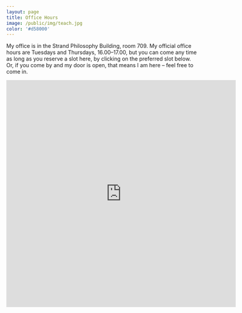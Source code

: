 ```yaml
---
layout: page
title: Office Hours
image: /public/img/teach.jpg
color: '#d58000'
---
```



My office is in the Strand Philosophy Building, room 709. My official office hours are Tuesdays and Thursdays, 16.00–17.00, but you can come any time as long as you reserve a slot here, by clicking on the preferred slot below. Or, if you come by and my door is open, that means I am here – feel free to come in.

<iframe src="https://ztoth.youcanbook.me/?noframe=true&skipHeaderFooter=true" style="width:120%;height:600px;border:1px;border-color:#000000;background-color:transparent;" frameborder="1" allowtransparency="false" onload="keepInView(this);"></iframe> 



